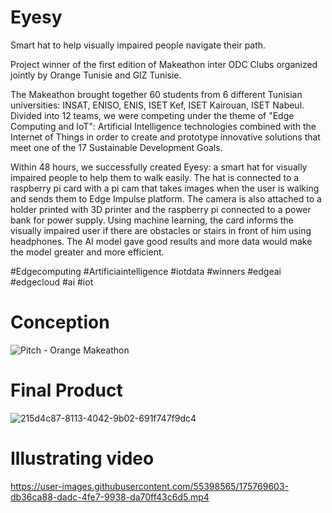 # Eyesy
Smart hat to help visually impaired people navigate their path.

Project winner of the first edition of Makeathon inter ODC Clubs organized jointly by Orange Tunisie and GIZ Tunisie.

The Makeathon brought together 60 students from 6 different Tunisian universities: INSAT, ENISO, ENIS, ISET Kef, ISET Kairouan, ISET Nabeul.
Divided into 12 teams, we were competing under the theme of "Edge Computing and IoT": Artificial Intelligence technologies combined with the Internet of Things in order to create and prototype innovative solutions that meet one of the 17 Sustainable Development Goals.

Within 48 hours, we successfully created Eyesy: a smart hat for visually impaired
people to help them to walk easily. The hat is connected to a raspberry pi card with a pi cam that takes images when the user is walking and sends them to Edge Impulse platform. The camera is also attached to a holder printed with 3D printer and the raspberry pi connected to a power bank for power supply.
Using machine learning, the card informs the visually impaired user if there are obstacles or stairs in front of him using headphones. The AI model gave good results and more data would make the model greater and more efficient.

#Edgecomputing #Artificiaintelligence #iotdata #winners #edgeai #edgecloud #ai #iot

# Conception
![Pitch - Orange Makeathon](https://user-images.githubusercontent.com/55398565/175769482-fb650272-9e0b-4c80-9c2b-ec6fb72589da.jpg)


# Final Product
![215d4c87-8113-4042-9b02-691f747f9dc4](https://user-images.githubusercontent.com/55398565/175769492-95f0d812-53ab-4f61-ba00-6a457c8d592d.jpg)
 
# Illustrating video
https://user-images.githubusercontent.com/55398565/175769603-db36ca88-dadc-4fe7-9938-da70ff43c6d5.mp4

